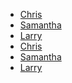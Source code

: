<ul class="inlineblockList">
<li>
<a href="#" class="avatar"
  style="background-image: url(http://placekitten.com/g/120/120/);">
    Chris
</a>
</li>

<li class="margin-left">
  <a href="#" class="avatar--small"
    style="background-image: url(http://placekitten.com/g/120/122/);">
      Samantha
  </a>
</li>

<li class="margin-left">
  <a href="#" class="avatar--big"
    style="background-image: url(http://placekitten.com/g/120/124/);">
      Larry
  </a>
</li>
<li class="margin-left">
  <a href="#" class="avatar avatar--square"
    style="background-image: url(http://placekitten.com/g/120/120/);">
      Chris
  </a>
</li>

<li class="margin-left">
  <a href="#" class="avatar--small avatar--square"
    style="background-image: url(http://placekitten.com/g/120/122/);">
      Samantha
  </a>
</li>

<li class="margin-left">
  <a href="#" class="avatar--big avatar--square"
    style="background-image: url(http://placekitten.com/g/120/124/);">
      Larry
  </a>
</li>
</ul>
